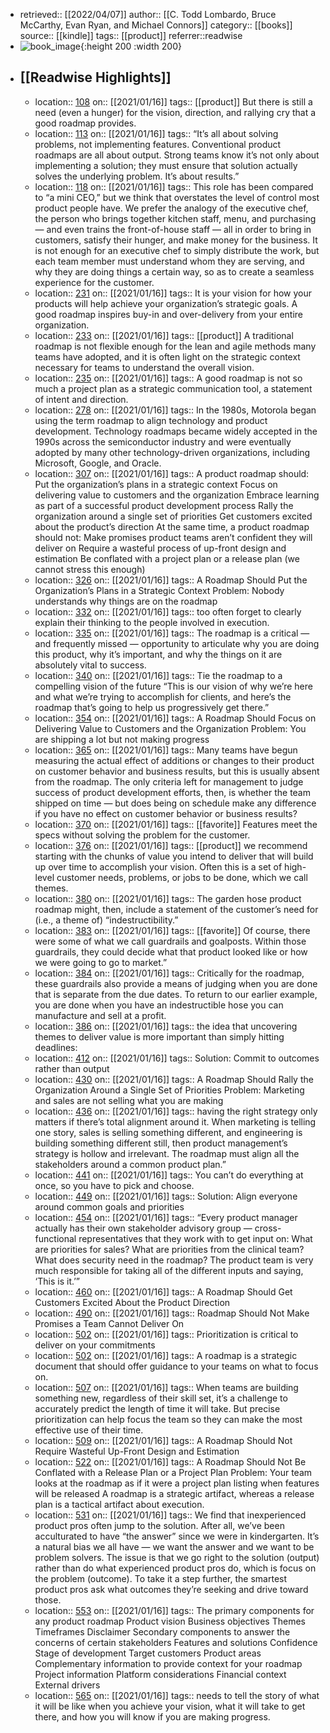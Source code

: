 - retrieved:: [[2022/04/07]]
  author:: [[C. Todd Lombardo, Bruce McCarthy, Evan Ryan, and Michael Connors]]
  category:: [[books]]
  source:: [[kindle]]
  tags:: [[product]]
  referrer::readwise
- ![book_image](https://images-na.ssl-images-amazon.com/images/I/51MM-ojjthL._SL200_.jpg){:height 200 :width 200}
- ## [[Readwise Highlights]]
	- location:: [108](kindle://book?action=open&asin=undefined&location=108)
	  on:: [[2021/01/16]]
	  tags:: [[product]]
	  But there is still a need (even a hunger) for the vision, direction, and rallying cry that a good roadmap provides.
	- location:: [113](kindle://book?action=open&asin=undefined&location=113)
	  on:: [[2021/01/16]]
	  tags:: 
	  “It’s all about solving problems, not implementing features. Conventional product roadmaps are all about output. Strong teams know it’s not only about implementing a solution; they must ensure that solution actually solves the underlying problem. It’s about results.”
	- location:: [118](kindle://book?action=open&asin=undefined&location=118)
	  on:: [[2021/01/16]]
	  tags:: 
	  This role has been compared to “a mini CEO,” but we think that overstates the level of control most product people have. We prefer the analogy of the executive chef, the person who brings together kitchen staff, menu, and purchasing — and even trains the front-of-house staff — all in order to bring in customers, satisfy their hunger, and make money for the business. It is not enough for an executive chef to simply distribute the work, but each team member must understand whom they are serving, and why they are doing things a certain way, so as to create a seamless experience for the customer.
	- location:: [231](kindle://book?action=open&asin=undefined&location=231)
	  on:: [[2021/01/16]]
	  tags:: 
	  It is your vision for how your products will help achieve your organization’s strategic goals. A good roadmap inspires buy-in and over-delivery from your entire organization.
	- location:: [233](kindle://book?action=open&asin=undefined&location=233)
	  on:: [[2021/01/16]]
	  tags:: [[product]]
	  A traditional roadmap is not flexible enough for the lean and agile methods many teams have adopted, and it is often light on the strategic context necessary for teams to understand the overall vision.
	- location:: [235](kindle://book?action=open&asin=undefined&location=235)
	  on:: [[2021/01/16]]
	  tags:: 
	  A good roadmap is not so much a project plan as a strategic communication tool, a statement of intent and direction.
	- location:: [278](kindle://book?action=open&asin=undefined&location=278)
	  on:: [[2021/01/16]]
	  tags:: 
	  In the 1980s, Motorola began using the term roadmap to align technology and product development. Technology roadmaps became widely accepted in the 1990s across the semiconductor industry and were eventually adopted by many other technology-driven organizations, including Microsoft, Google, and Oracle.
	- location:: [307](kindle://book?action=open&asin=undefined&location=307)
	  on:: [[2021/01/16]]
	  tags:: 
	  A product roadmap should: Put the organization’s plans in a strategic context Focus on delivering value to customers and the organization Embrace learning as part of a successful product development process Rally the organization around a single set of priorities Get customers excited about the product’s direction At the same time, a product roadmap should not: Make promises product teams aren’t confident they will deliver on Require a wasteful process of up-front design and estimation Be conflated with a project plan or a release plan (we cannot stress this enough)
	- location:: [326](kindle://book?action=open&asin=undefined&location=326)
	  on:: [[2021/01/16]]
	  tags:: 
	  A Roadmap Should Put the Organization’s Plans in a Strategic Context Problem: Nobody understands why things are on the roadmap
	- location:: [332](kindle://book?action=open&asin=undefined&location=332)
	  on:: [[2021/01/16]]
	  tags:: 
	  too often forget to clearly explain their thinking to the people involved in execution.
	- location:: [335](kindle://book?action=open&asin=undefined&location=335)
	  on:: [[2021/01/16]]
	  tags:: 
	  The roadmap is a critical — and frequently missed — opportunity to articulate why you are doing this product, why it’s important, and why the things on it are absolutely vital to success.
	- location:: [340](kindle://book?action=open&asin=undefined&location=340)
	  on:: [[2021/01/16]]
	  tags:: 
	  Tie the roadmap to a compelling vision of the future “This is our vision of why we’re here and what we’re trying to accomplish for clients, and here’s the roadmap that’s going to help us progressively get there.”
	- location:: [354](kindle://book?action=open&asin=undefined&location=354)
	  on:: [[2021/01/16]]
	  tags:: 
	  A Roadmap Should Focus on Delivering Value to Customers and the Organization Problem: You are shipping a lot but not making progress
	- location:: [365](kindle://book?action=open&asin=undefined&location=365)
	  on:: [[2021/01/16]]
	  tags:: 
	  Many teams have begun measuring the actual effect of additions or changes to their product on customer behavior and business results, but this is usually absent from the roadmap. The only criteria left for management to judge success of product development efforts, then, is whether the team shipped on time — but does being on schedule make any difference if you have no effect on customer behavior or business results?
	- location:: [370](kindle://book?action=open&asin=undefined&location=370)
	  on:: [[2021/01/16]]
	  tags:: [[favorite]]
	  Features meet the specs without solving the problem for the customer.
	- location:: [376](kindle://book?action=open&asin=undefined&location=376)
	  on:: [[2021/01/16]]
	  tags:: [[product]]
	  we recommend starting with the chunks of value you intend to deliver that will build up over time to accomplish your vision. Often this is a set of high-level customer needs, problems, or jobs to be done, which we call themes.
	- location:: [380](kindle://book?action=open&asin=undefined&location=380)
	  on:: [[2021/01/16]]
	  tags:: 
	  The garden hose product roadmap might, then, include a statement of the customer’s need for (i.e., a theme of) “indestructibility.”
	- location:: [383](kindle://book?action=open&asin=undefined&location=383)
	  on:: [[2021/01/16]]
	  tags:: [[favorite]]
	  Of course, there were some of what we call guardrails and goalposts. Within those guardrails, they could decide what that product looked like or how we were going to go to market.”
	- location:: [384](kindle://book?action=open&asin=undefined&location=384)
	  on:: [[2021/01/16]]
	  tags:: 
	  Critically for the roadmap, these guardrails also provide a means of judging when you are done that is separate from the due dates. To return to our earlier example, you are done when you have an indestructible hose you can manufacture and sell at a profit.
	- location:: [386](kindle://book?action=open&asin=undefined&location=386)
	  on:: [[2021/01/16]]
	  tags:: 
	  the idea that uncovering themes to deliver value is more important than simply hitting deadlines:
	- location:: [412](kindle://book?action=open&asin=undefined&location=412)
	  on:: [[2021/01/16]]
	  tags:: 
	  Solution: Commit to outcomes rather than output
	- location:: [430](kindle://book?action=open&asin=undefined&location=430)
	  on:: [[2021/01/16]]
	  tags:: 
	  A Roadmap Should Rally the Organization Around a Single Set of Priorities Problem: Marketing and sales are not selling what you are making
	- location:: [436](kindle://book?action=open&asin=undefined&location=436)
	  on:: [[2021/01/16]]
	  tags:: 
	  having the right strategy only matters if there’s total alignment around it. When marketing is telling one story, sales is selling something different, and engineering is building something different still, then product management’s strategy is hollow and irrelevant. The roadmap must align all the stakeholders around a common product plan.”
	- location:: [441](kindle://book?action=open&asin=undefined&location=441)
	  on:: [[2021/01/16]]
	  tags:: 
	  You can’t do everything at once, so you have to pick and choose.
	- location:: [449](kindle://book?action=open&asin=undefined&location=449)
	  on:: [[2021/01/16]]
	  tags:: 
	  Solution: Align everyone around common goals and priorities
	- location:: [454](kindle://book?action=open&asin=undefined&location=454)
	  on:: [[2021/01/16]]
	  tags:: 
	  “Every product manager actually has their own stakeholder advisory group — cross-functional representatives that they work with to get input on: What are priorities for sales? What are priorities from the clinical team? What does security need in the roadmap? The product team is very much responsible for taking all of the different inputs and saying, ‘This is it.’”
	- location:: [460](kindle://book?action=open&asin=undefined&location=460)
	  on:: [[2021/01/16]]
	  tags:: 
	  A Roadmap Should Get Customers Excited About the Product Direction
	- location:: [490](kindle://book?action=open&asin=undefined&location=490)
	  on:: [[2021/01/16]]
	  tags:: 
	  Roadmap Should Not Make Promises a Team Cannot Deliver On
	- location:: [502](kindle://book?action=open&asin=undefined&location=502)
	  on:: [[2021/01/16]]
	  tags:: 
	  Prioritization is critical to deliver on your commitments
	- location:: [502](kindle://book?action=open&asin=undefined&location=502)
	  on:: [[2021/01/16]]
	  tags:: 
	  A roadmap is a strategic document that should offer guidance to your teams on what to focus on.
	- location:: [507](kindle://book?action=open&asin=undefined&location=507)
	  on:: [[2021/01/16]]
	  tags:: 
	  When teams are building something new, regardless of their skill set, it’s a challenge to accurately predict the length of time it will take. But precise prioritization can help focus the team so they can make the most effective use of their time.
	- location:: [509](kindle://book?action=open&asin=undefined&location=509)
	  on:: [[2021/01/16]]
	  tags:: 
	  A Roadmap Should Not Require Wasteful Up-Front Design and Estimation
	- location:: [522](kindle://book?action=open&asin=undefined&location=522)
	  on:: [[2021/01/16]]
	  tags:: 
	  A Roadmap Should Not Be Conflated with a Release Plan or a Project Plan Problem: Your team looks at the roadmap as if it were a project plan listing when features will be released A roadmap is a strategic artifact, whereas a release plan is a tactical artifact about execution.
	- location:: [531](kindle://book?action=open&asin=undefined&location=531)
	  on:: [[2021/01/16]]
	  tags:: 
	  We find that inexperienced product pros often jump to the solution. After all, we’ve been acculturated to have “the answer” since we were in kindergarten. It’s a natural bias we all have — we want the answer and we want to be problem solvers. The issue is that we go right to the solution (output) rather than do what experienced product pros do, which is focus on the problem (outcome). To take it a step further, the smartest product pros ask what outcomes they’re seeking and drive toward those.
	- location:: [553](kindle://book?action=open&asin=undefined&location=553)
	  on:: [[2021/01/16]]
	  tags:: 
	  The primary components for any product roadmap Product vision Business objectives Themes Timeframes Disclaimer Secondary components to answer the concerns of certain stakeholders Features and solutions Confidence Stage of development Target customers Product areas Complementary information to provide context for your roadmap Project information Platform considerations Financial context External drivers
	- location:: [565](kindle://book?action=open&asin=undefined&location=565)
	  on:: [[2021/01/16]]
	  tags:: 
	  needs to tell the story of what it will be like when you achieve your vision, what it will take to get there, and how you will know if you are making progress.